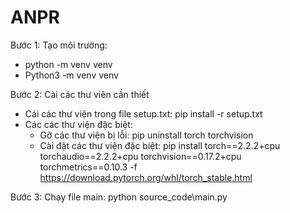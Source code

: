 # ANPR

Bước 1: Tạo môi trường: 
-   python -m venv venv 
-   Python3 -m venv venv

Bước 2: Cài các thư viên cần thiết
-   Cái các thư viện trong file setup.txt: pip install -r setup.txt
-   Các các thư viện đặc biệt: 
    -   Gỡ các thư viện bị lỗi: pip uninstall torch torchvision
    -   Cài đặt các thư viện đặc biệt: pip install torch==2.2.2+cpu torchaudio==2.2.2+cpu torchvision==0.17.2+cpu torchmetrics==0.10.3 -f https://download.pytorch.org/whl/torch_stable.html

Bước 3: Chạy file main: python source_code\main.py